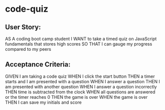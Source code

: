 # code-quiz

## User Story:

AS A coding boot camp student
I WANT to take a timed quiz on JavaScript fundamentals that stores high scores
SO THAT I can gauge my progress compared to my peers

## Acceptance Criteria:

GIVEN I am taking a code quiz
WHEN I click the start button
THEN a timer starts and I am presented with a question
WHEN I answer a question
THEN I am presented with another question
WHEN I answer a question incorrectly
THEN time is subtracted from the clock
WHEN all questions are answered or the timer reaches 0
THEN the game is over
WHEN the game is over
THEN I can save my initials and score